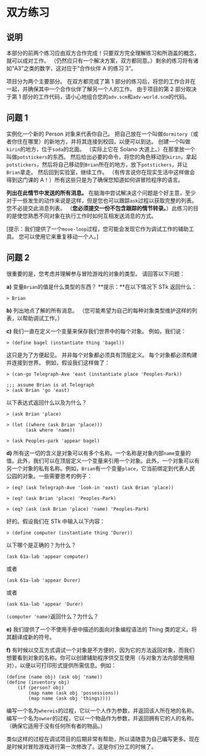 # 双方练习

## 说明

本部分的前两个练习应由双方合作完成！只要双方完全理解练习和所涵盖的概念，就可以成对工作。 （仍然应只有一个解决方案，双方都同意。）剩余的练习将有诸如“A3”之类的数字，这对应于“合作伙伴 A 的练习 3”。

项目分为两个主要部分。 在双方都完成了第 1 部分的练习后，将您的工作合并在一起，并确保其中一个合作伙伴了解另一个人的工作。 由于项目的第 2 部分取决于第 1 部分的工作代码，请小心地组合您的`adv.scm`和`adv-world.scm`的代码。

## 问题 1

实例化一个新的 Person 对象来代表你自己。 把自己放在一个叫做`dormitory`（或者你住在哪里）的新地方，并将其连接到校园，以便可以到达。 创建一个叫做`kirin`的地方，位于`soda`的北面。 （实际上它在 Solano 大道上。）在那里放一个叫做`potstickers`的东西。 然后给出必要的命令，将您的角色移动到`kirin`，拿起`potstickers`，然后将自己移动到`Brian`所在的地方，放下`potstickers`，并让`Brian`拿走。 然后回到实验室，继续工作。 （有传言说你在现实生活中这样做会得到这门课的 A！）所有这些只是为了确保您知道如何讲冒险程序的语言。

**列出在此情节中发送的所有消息。** 在脑海中尝试解决这个问题是个好主意，至少对于一些发生的动作来说是这样，但是您也可以跟踪`ask`过程以获取完整的列表。 您不必提交此消息列表。 （**您必须提交一份不包含跟踪的情节转录。**）此练习的目的是使您熟悉不同对象在执行工作时如何互相发送消息的方式。

[提示：我们提供了一个`move-loop`过程，您可能会发现它作为调试工作的辅助工具。 您可以使用它来重复移动一个人。]

## 问题 2

很重要的是，您考虑并理解参与冒险游戏的对象的类型。 请回答以下问题：

**a)** 变量`Brian`的值是什么类型的东西？ **提示：**在以下情况下 STk 返回什么：

```
> Brian 
```

**b)** 列出地点了解的所有消息。 （您可能希望为自己的每种对象类型维护这样的列表，以帮助调试工作。）

**c)** 我们一直在定义一个变量来保存我们世界中的每个对象。 例如，我们说：

```
> (define bagel (instantiate thing 'bagel)) 
```

这只是为了方便起见。 并非每个对象都必须具有顶层定义。 每个对象都必须构建并连接到世界。 例如，假设我们这样做了：

```
> (can-go Telegraph-Ave 'east (instantiate place 'Peoples-Park))

;;; assume Brian is at Telegraph
> (ask Brian 'go 'east) 
```

以下表达式返回什么以及为什么？

```
> (ask Brian 'place)

> (let ((where (ask Brian 'place)))
       (ask where 'name))

> (ask Peoples-park 'appear bagel) 
```

**d)** 所有这一切的含义是对象可以有多个名称。一个名称是对象内部`name`变量的值。此外，我们可以在顶层定义一个变量来引用一个对象。此外，一个对象可以有另一个对象的私有名称。例如，`Brian`有一个变量`place`，它当前绑定到代表人民公园的对象。一些需要思考的例子：

```
> (eq? (ask Telegraph-Ave 'look-in 'east) (ask Brian 'place))

> (eq? (ask Brian 'place) 'Peoples-Park)

> (eq? (ask (ask Brian 'place) 'name) 'Peoples-Park) 
```

好的。假设我们在 STk 中输入以下内容：

```
> (define computer (instantiate thing 'Durer)) 
```

以下哪个是正确的？为什么？

```
(ask 61a-lab 'appear computer) 
```

或者

```
(ask 61a-lab 'appear Durer) 
```

或者

```
(ask 61a-lab 'appear 'Durer) 
```

`(computer 'name)`返回什么？为什么？

**e)** 我们提供了一个不使用手册中描述的面向对象编程语法的 Thing 类的定义。将其翻译成新的符号。

**f)** 有时候以交互方式调试一个对象是不方便的，因为它的方法返回对象，而我们想要看到对象的名称。你可以创建辅助程序供交互使用（与对象方法内部使用相对），以便以可打印形式提供所需信息。例如：

```
(define (name obj) (ask obj 'name))
(define (inventory obj)
    (if (person? obj)
        (map name (ask obj 'possessions))
        (map name (ask obj 'things)))) 
```

编写一个名为`whereis`的过程，它以一个人作为参数，并返回该人所在地的名称。编写一个名为`owner`的过程，它以一个物品作为参数，并返回拥有它的人的名称。（确保它适用于没有任何所有者的物品。）

类似这样的过程在调试项目的后期非常有帮助，所以请随意为自己编写更多。现在是时候对冒险游戏进行第一次修改了。这是你们分工的时候了。
